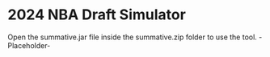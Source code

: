# 2024 NBA Draft Simulator
Open the summative.jar file inside the summative.zip folder to use the tool.
-Placeholder-
